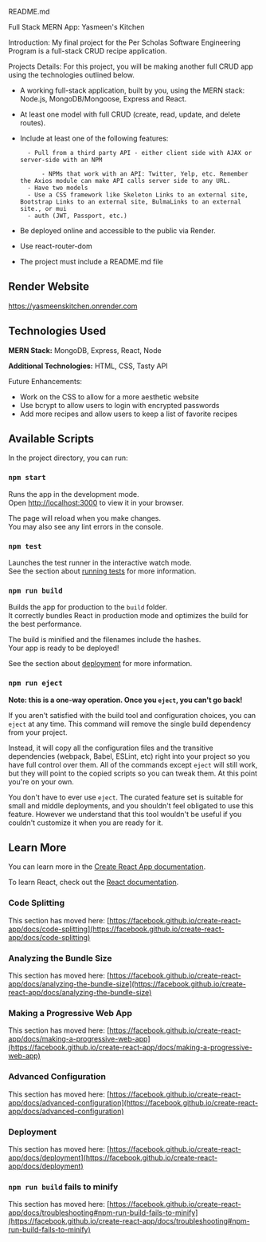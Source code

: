 
README.md

Full Stack MERN App: Yasmeen's Kitchen


Introduction: My final project for the Per Scholas Software Engineering Program is a full-stack CRUD recipe application.

Projects Details:
For this project, you will be making another full CRUD app using the technologies outlined below.

- A working full-stack application, built by you, using the MERN stack: Node.js, MongoDB/Mongoose, Express and React.
- At least one model with full CRUD (create, read, update, and delete routes).
- Include at least one of the following features:

        - Pull from a third party API - either client side with AJAX or server-side with an NPM

            - NPMs that work with an API: Twitter, Yelp, etc. Remember the Axios module can make API calls server side to any URL.
        - Have two models 
        - Use a CSS framework like Skeleton Links to an external site, Bootstrap Links to an external site, BulmaLinks to an external site., or mui
        - auth (JWT, Passport, etc.)
- Be deployed online and accessible to the public via Render.
- Use react-router-dom
- The project must include a README.md file 

## Render Website

https://yasmeenskitchen.onrender.com

## Technologies Used

**MERN Stack:** MongoDB, Express, React, Node

**Additional Technologies:** HTML, CSS, Tasty API

Future Enhancements:
- Work on the CSS to allow for a more aesthetic website
- Use bcrypt to allow users to login with encrypted passwords
- Add more recipes and allow users to keep a list of favorite recipes

## Available Scripts

In the project directory, you can run:

### `npm start`

Runs the app in the development mode.\
Open [http://localhost:3000](http://localhost:3000) to view it in your browser.

The page will reload when you make changes.\
You may also see any lint errors in the console.

### `npm test`

Launches the test runner in the interactive watch mode.\
See the section about [running tests](https://facebook.github.io/create-react-app/docs/running-tests) for more information.

### `npm run build`

Builds the app for production to the `build` folder.\
It correctly bundles React in production mode and optimizes the build for the best performance.

The build is minified and the filenames include the hashes.\
Your app is ready to be deployed!

See the section about [deployment](https://facebook.github.io/create-react-app/docs/deployment) for more information.

### `npm run eject`

**Note: this is a one-way operation. Once you `eject`, you can't go back!**

If you aren't satisfied with the build tool and configuration choices, you can `eject` at any time. This command will remove the single build dependency from your project.

Instead, it will copy all the configuration files and the transitive dependencies (webpack, Babel, ESLint, etc) right into your project so you have full control over them. All of the commands except `eject` will still work, but they will point to the copied scripts so you can tweak them. At this point you're on your own.

You don't have to ever use `eject`. The curated feature set is suitable for small and middle deployments, and you shouldn't feel obligated to use this feature. However we understand that this tool wouldn't be useful if you couldn't customize it when you are ready for it.

## Learn More

You can learn more in the [Create React App documentation](https://facebook.github.io/create-react-app/docs/getting-started).

To learn React, check out the [React documentation](https://reactjs.org/).

### Code Splitting

This section has moved here: [https://facebook.github.io/create-react-app/docs/code-splitting](https://facebook.github.io/create-react-app/docs/code-splitting)

### Analyzing the Bundle Size

This section has moved here: [https://facebook.github.io/create-react-app/docs/analyzing-the-bundle-size](https://facebook.github.io/create-react-app/docs/analyzing-the-bundle-size)

### Making a Progressive Web App

This section has moved here: [https://facebook.github.io/create-react-app/docs/making-a-progressive-web-app](https://facebook.github.io/create-react-app/docs/making-a-progressive-web-app)

### Advanced Configuration

This section has moved here: [https://facebook.github.io/create-react-app/docs/advanced-configuration](https://facebook.github.io/create-react-app/docs/advanced-configuration)

### Deployment

This section has moved here: [https://facebook.github.io/create-react-app/docs/deployment](https://facebook.github.io/create-react-app/docs/deployment)

### `npm run build` fails to minify

This section has moved here: [https://facebook.github.io/create-react-app/docs/troubleshooting#npm-run-build-fails-to-minify](https://facebook.github.io/create-react-app/docs/troubleshooting#npm-run-build-fails-to-minify)
